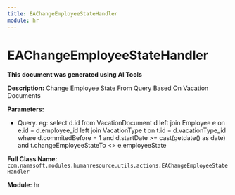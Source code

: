 ```yaml
---
title: EAChangeEmployeeStateHandler
module: hr
---
```



<div class='entity-flows'>

# EAChangeEmployeeStateHandler

**This document was generated using AI Tools**

**Description:** Change Employee State From Query Based On Vacation Documents

**Parameters:**
- Query. eg: select d.id from VacationDocument d left join Employee e on e.id = d.employee_id left join VacationType t on t.id = d.vacationType_id
 where d.commitedBefore = 1 and d.startDate >= cast(getdate() as date) and t.changeEmployeeStateTo <> e.employeeState

**Full Class Name:** `com.namasoft.modules.humanresource.utils.actions.EAChangeEmployeeStateHandler`

**Module:** hr


</div>

